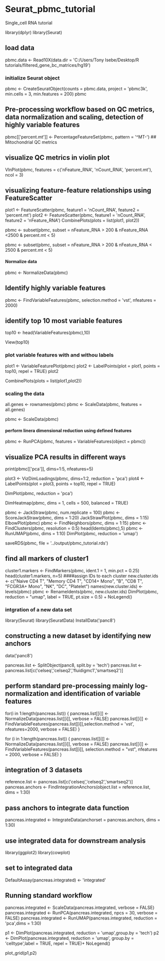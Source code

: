 # Seurat_pbmc_tutorial
Single_cell RNA tutorial


library(dplyr)
library(Seurat)
 ## load data

pbmc.data <- Read10X(data.dir = 'C:/Users/Tony Isebe/Desktop/R tutorials/filtered_gene_bc_matrices/hg19')

### initialize Seurat object

pbmc <-  CreateSeuratObject(counts = pbmc.data, project = 'pbmc3k', min.cells = 3, min.features = 200)
pbmc


## Pre-processing workflow based on QC metrics, data normalization and scaling, detection of highly variable features

pbmc[['percent.mt']] <- PercentageFeatureSet(pbmc, pattern = '^MT-') ## Mitochondrial QC metrics

## visualize QC metrics in violin plot

VlnPlot(pbmc, features = c('nFeature_RNA', 'nCount_RNA', 'percent.mt'), ncol = 3)

## visualizing feature-feature relationships using FeatureScatter

plot1 <- FeatureScatter(pbmc, feature1 = 'nCount_RNA', feature2 = 'percent.mt')
plot2 <- FeatureScatter(pbmc, feature1 = 'nCount_RNA', feature2 = 'nFeature_RNA')
CombinePlots(plots = list(plot1, plot2))

pbmc <- subset(pbmc, subset = nFeature_RNA > 200 &  nFeature_RNA <2500 &  percent.mt < 5)

pbmc <- subset(pbmc, subset = nFeature_RNA > 200 & nFeature_RNA < 2500 & percent.mt < 5)

#### Normalize data

pbmc <- NormalizeData(pbmc)


## Identify highly variable features

pbmc <- FindVariableFeatures(pbmc, selection.method = 'vst', nfeatures = 2000)

## identify top 10 most variable features


top10 <- head(VariableFeatures(pbmc),10)

View(top10)


### plot variable features with and withou labels

plot1 <- VariableFeaturePlot(pbmc)
plot2 <- LabelPoints(plot = plot1, points = top10, repel = TRUE)
plot2

CombinePlots(plots = list(plot1,plot2))

### scaling the data

all.genes <- rownames(pbmc)
pbmc <- ScaleData(pbmc, features = all.genes)

pbmc <- ScaleData(pbmc)
#### perform linera dimensional reduction using defined features

pbmc <- RunPCA(pbmc, features = VariableFeatures(object = pbmc))


## visualize PCA results in different ways

print(pbmc[['pca']], dims=1:5, nfeatures=5)

plot3 <- VizDimLoadings(pbmc, dims=1:2, reduction = 'pca')
plot4 <- LabelPoints(plot = plot3, points = top10, repel = TRUE)


DimPlot(pbmc, reduction = 'pca')

DimHeatmap(pbmc, dims = 1, cells = 500, balanced = TRUE)


pbmc <- JackStraw(pbmc, num.replicate = 100)
pbmc <- ScoreJackStraw(pbmc, dims = 1:20)
JackStrawPlot(pbmc, dims = 1:15)
ElbowPlot(pbmc)
pbmc <- FindNeighbors(pbmc, dims = 1:15)
pbmc <- FindClusters(pbmc, resolution = 0.5)
head(Idents(pbmc),5)
pbmc <- RunUMAP(pbmc, dims = 1:10)
DimPlot(pbmc, reduction = 'umap')


saveRDS(pbmc, file = '../output/pbmc_tutorial.rds')
## find all markers of cluster1

cluster1.markers <- FindMarkers(pbmc, ident.1 = 1, min.pct = 0.25)
head(cluster1.markers, n=5)
####assign IDs to each cluster
new.cluster.ids <- c("Naive CD4 T", "Memory CD4 T", "CD14+ Mono", "B", "CD8 T", "FCGR3A+ Mono", 
                     "NK", "DC", "Platelet")
names(new.cluster.ids) <- levels(pbmc)
pbmc <- RenameIdents(pbmc, new.cluster.ids)
DimPlot(pbmc, reduction = "umap", label = TRUE, pt.size = 0.5) + NoLegend()

### intgration of a new data set

library(Seurat)
library(SeuratData)
InstallData('panc8')

## constructing a new dataset by identifying new anchors

data('panc8')

pancreas.list <- SplitObject(panc8, split.by = 'tech')
pancreas.list <- pancreas.list[c('celseq','celseq2','fluidigmc1','smartseq2')]

## perform standard pre-processing mainly log-normalization and identification of variable features

for(i in 1:length(pancreas.list)) {
  pancreas.list[[i]] <- NormalizeData(pancreas.list[[i]], verbose = FALSE)
  pancreas.list[[i]] <- FindVariableFeatures(pancreas.list[[i]],selection.method = 'vst',
nfeatures=2000, verbose = FALSE)
}

for (i in 1:length(pancreas.list)) {
  pancreas.list[[i]] <- NormalizeData(pancreas.list[[i]], verbose = FALSE)
  pancreas.list[[i]] <- FindVariableFeatures(pancreas.list[[i]], selection.method = "vst", 
                                             nfeatures = 2000, verbose = FALSE)
}

## integration of 3 datasets

reference.list <- pancreas.list[c('celseq','celseq2','smartseq2')]
pancreas.anchors <- FindIntegrationAnchors(object.list = reference.list, dims = 1:30)


## pass anchors to integrate data function

pancreas.integrated <- IntegrateData(anchorset = pancreas.anchors, dims = 1:30)

## use integrated data for downstream analysis

library(ggplot2)
library(cowplot)

## set to integrated data

DefaultAssay(pancreas.integrated) <- 'integrated'


## Running standard workflow

pancreas.integrated <- ScaleData(pancreas.integrated, verbose = FALSE)
pancreas.integrated <- RunPCA(pancreas.integrated, npcs = 30, verbose = FALSE)
pancreas.integrated <- RunUMAP(pancreas.integrated, reduction = 'pca',dims = 1:30)


p1 <- DimPlot(pancreas.integrated, reduction = 'umap',group.by = 'tech')
p2 <- DimPlot(pancreas.integrated, reduction = 'umap', group.by = 'celltype',label = TRUE, repel = TRUE)+ NoLegend()

plot_grid(p1,p2)





